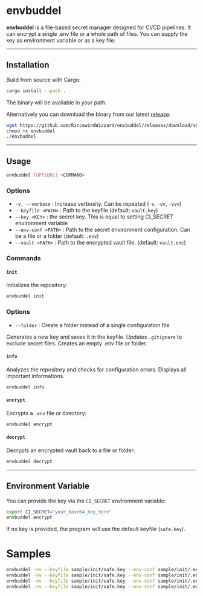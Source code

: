 # envbuddel

**envbuddel** is a file-based secret manager designed for CI/CD pipelines.
It can encrypt a single .env file or a whole path of files.
You can supply the key as environment variable or as a key file.

---

## Installation

Build from source with Cargo:

```bash
cargo install --path .
```

The binary will be available in your path.

Alternatively you can download the binary from our latest [release](https://github.com/RincewindWizzard/envbuddel/releases):

```bash
wget https://github.com/RincewindWizzard/envbuddel/releases/download/v0.1.7/envbuddel
chmod +x envbuddel
./envbuddel
```

---

## Usage

```bash
envbuddel [OPTIONS] <COMMAND>
```

### Options

* `-v, --verbose` : Increase verbosity. Can be repeated (`-v`, `-vv`, `-vvv`)
* `--keyfile <PATH>` : Path to the keyfile (default: `vault.key`)
* `--key <KEY>` : the secret key. This is equal to setting CI_SECRET environment variable
* `--env-conf <PATH>` : Path to the secret environment configuration. Can be a file or a folder (default: `.env`)
* `--vault <PATH>` : Path to the encrypted vault file. (default: `vault.enc`)

### Commands

#### `init`

Initializes the repository:

```bash
envbuddel init
```

### Options

* `--folder` : Create a folder instead of a single configuration file

Generates a new key and saves it in the keyfile.
Updates `.gitignore` to exclude secret files.
Creates an empty .env file or folder.

#### `info`

Analyzes the repository and checks for configuration errors.
Displays all important informations.

```bash
envbuddel info
```

#### `encrypt`

Encrypts a `.env` file or directory:

```bash
envbuddel encrypt 
```

#### `decrypt`

Decrypts an encrypted vault back to a file or folder:

```bash
envbuddel decrypt
```

---

## Environment Variable

You can provide the key via the `CI_SECRET` environment variable:

```bash
export CI_SECRET="your_base64_key_here"
envbuddel encrypt 
```

If no key is provided, the program will use the default keyfile (`safe.key`).


# Samples

```bash
envbuddel -vv --keyfile sample/init/safe.key --env-conf sample/init/.env/ --vault sample/init/vault.enc init --folder
envbuddel -vv --keyfile sample/init/safe.key --env-conf sample/init/.env/ --vault sample/init/vault.enc info
envbuddel -vv --keyfile sample/init/safe.key --env-conf sample/init/.env/ --vault sample/init/vault.enc encrypt
envbuddel -vv --keyfile sample/init/safe.key --env-conf sample/init/.env/ --vault sample/init/vault.enc decrypt
```

